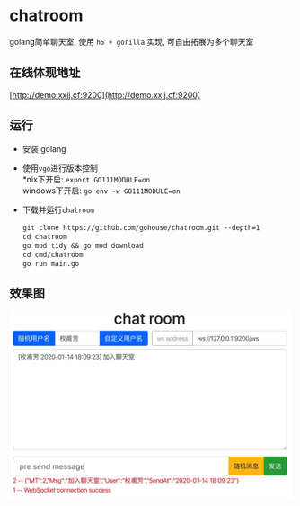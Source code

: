 # chatroom
golang简单聊天室, 使用 `h5 + gorilla` 实现, 可自由拓展为多个聊天室

## 在线体现地址
[http://demo.xxjj.cf:9200](http://demo.xxjj.cf:9200)

## 运行
- 安装 golang  
- 使用`vgo`进行版本控制  
*nix下开启: `export GO111MODULE=on`  
windows下开启: `go env -w GO111MODULE=on`  

- 下载并运行`chatroom`
    ```shell script
    git clone https://github.com/gohouse/chatroom.git --depth=1
    cd chatroom
    go mod tidy && go mod download
    cd cmd/chatroom
    go run main.go
    ```

## 效果图
![](static/chatroom.jpg)
